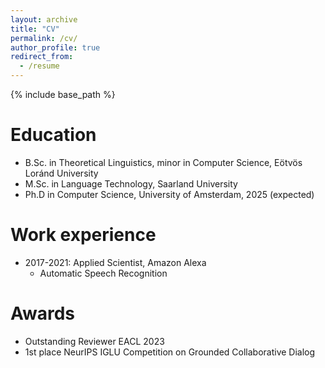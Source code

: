 ```yaml
---
layout: archive
title: "CV"
permalink: /cv/
author_profile: true
redirect_from:
  - /resume
---
```


{% include base_path %}

Education
======
* B.Sc. in Theoretical Linguistics, minor in Computer Science, Eötvös Loránd University
* M.Sc. in Language Technology, Saarland University
* Ph.D in Computer Science, University of Amsterdam, 2025 (expected)

Work experience
======
* 2017-2021: Applied Scientist, Amazon Alexa
     * Automatic Speech Recognition
     

Awards
======
* Outstanding Reviewer EACL 2023
* 1st place NeurIPS IGLU Competition on Grounded Collaborative Dialog


